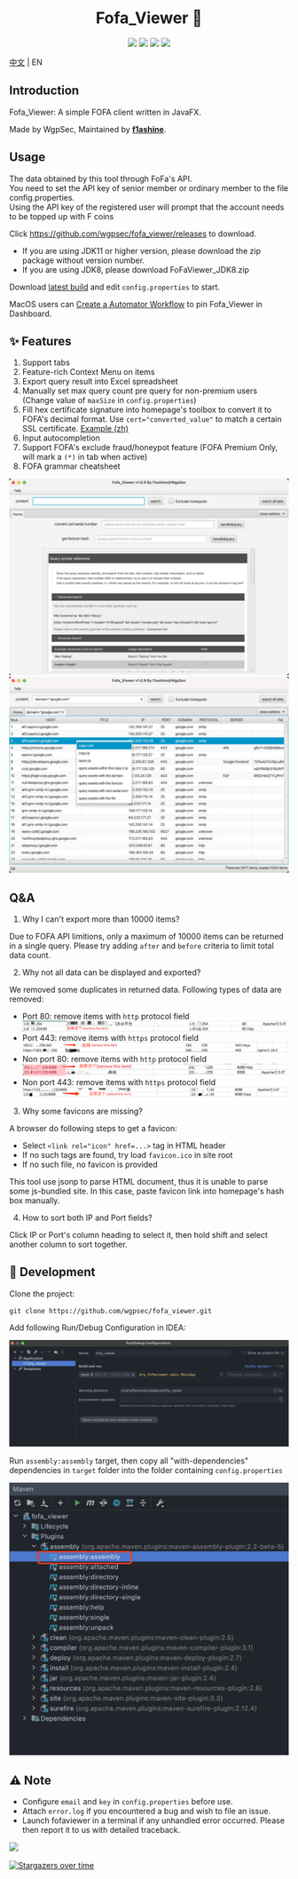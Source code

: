 <h1 align="center">Fofa_Viewer 🔗 </h1>
<p align="center"> 
<img src="https://img.shields.io/badge/JDK-1.8-green">
<img src="https://img.shields.io/badge/version-1.0.9-brightgreen">
<img src="https://img.shields.io/badge/author-f1ashine-orange">
<img src="https://img.shields.io/badge/WgpSec-%E7%8B%BC%E7%BB%84%E5%AE%89%E5%85%A8%E5%9B%A2%E9%98%9F-blue">
</p>

[中文](README.md) | EN

## Introduction

Fofa_Viewer: A simple FOFA client written in JavaFX. 

Made by WgpSec, Maintained by [**f1ashine**](https://github.com/f1ashine).

## Usage
The data obtained by this tool through FoFa's API.  
You need to set the API key of senior member or ordinary member to the file config.properties.  
Using the API key of the registered user will prompt that the account needs to be topped up with F coins

Click https://github.com/wgpsec/fofa_viewer/releases to download.

- If you are using JDK11 or higher version, please download the zip package without version number.
- If you are using JDK8, please download FoFaViewer_JDK8.zip

Download [latest build](https://github.com/wgpsec/fofa_viewer/releases/) and edit `config.properties` to start. 

MacOS users can [Create a Automator Workflow](docs/mac.md) to pin Fofa_Viewer in Dashboard.

## :sparkles: Features
1. Support tabs
2. Feature-rich Context Menu on items
3. Export query result into Excel spreadsheet
4. Manually set max query count pre query for non-premium users (Change value of `maxSize` in `config.properties`)
5. Fill hex certificate signature into homepage's toolbox to convert it to FOFA's decimal format. Use `cert="converted_value"` to match a certain SSL certificate. [Example (zh)](https://mp.weixin.qq.com/s/jBf9h6IQVja6WwFcSYEvKg)
6. Input autocompletion
7. Support FOFA's exclude fraud/honeypot feature (FOFA Premium Only, will mark a `(*)` in tab when active)
8. FOFA grammar cheatsheet

![](docs/en/ui.png)
![](docs/en/search.jpg)

## Q&A
1. Why I can't export more than 10000 items?

  Due to FOFA API limitions, only a maximum of 10000 items can be returned in a single query.
  Please try adding `after` and `before` criteria to limit total data count.

2. Why not all data can be displayed and exported?

  We removed some duplicates in returned data. Following types of data are removed:
  - Port 80: remove items with `http` protocol field
    ![](docs/80http.png)
  - Port 443: remove items with `https` protocol field
    ![](docs/443https.png)
  - Non port 80: remove items with `http` protocol field
    ![](docs/非80http.png)
  - Non port 443: remove items with `https` protocol field
    ![](docs/非443https.png)

3. Why some favicons are missing?

  A browser do following steps to get a favicon:
  - Select `<link rel="icon" href=...>` tag in HTML header
  - If no such tags are found, try load `favicon.ico` in site root
  - If no such file, no favicon is provided

  This tool use jsonp to parse HTML document, thus it is unable to parse some js-bundled site. In this case, paste favicon link into homepage's hash box manually.
   
4. How to sort both IP and Port fields?

  Click IP or Port's column heading to select it, then hold shift and select another column to sort together.

## :rocket: Development

Clone the project:

```
git clone https://github.com/wgpsec/fofa_viewer.git
```

Add following Run/Debug Configuration in IDEA:

![](docs/compile_detail.png)

Run `assembly:assembly` target, then copy all "with-dependencies" dependencies in `target` folder into the folder containing `config.properties`

![](docs/maven_detail.png)



## ⚠️ Note
- Configure `email` and `key` in `config.properties` before use.
- Attach `error.log` if you encountered a bug and wish to file an issue.
- Launch fofaviewer in a terminal if any unhandled error occurred. Please then report it to us with detailed traceback.

![](https://assets.wgpsec.org/www/images/wechat.png)

[![Stargazers over time](https://starchart.cc/wgpsec/fofa_viewer.svg)](https://starchart.cc/wgpsec/fofa_viewer)


